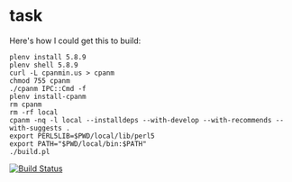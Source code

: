 task
====

Here's how I could get this to build:

    plenv install 5.8.9
    plenv shell 5.8.9
    curl -L cpanmin.us > cpanm
    chmod 755 cpanm
    ./cpanm IPC::Cmd -f
    plenv install-cpanm
    rm cpanm
    rm -rf local
    cpanm -nq -l local --installdeps --with-develop --with-recommends --with-suggests .
    export PERL5LIB=$PWD/local/lib/perl5
    export PATH="$PWD/local/bin:$PATH"
    ./build.pl

[![Build Status](https://travis-ci.org/shutterstock/task.png)](https://travis-ci.org/shutterstock/task)

